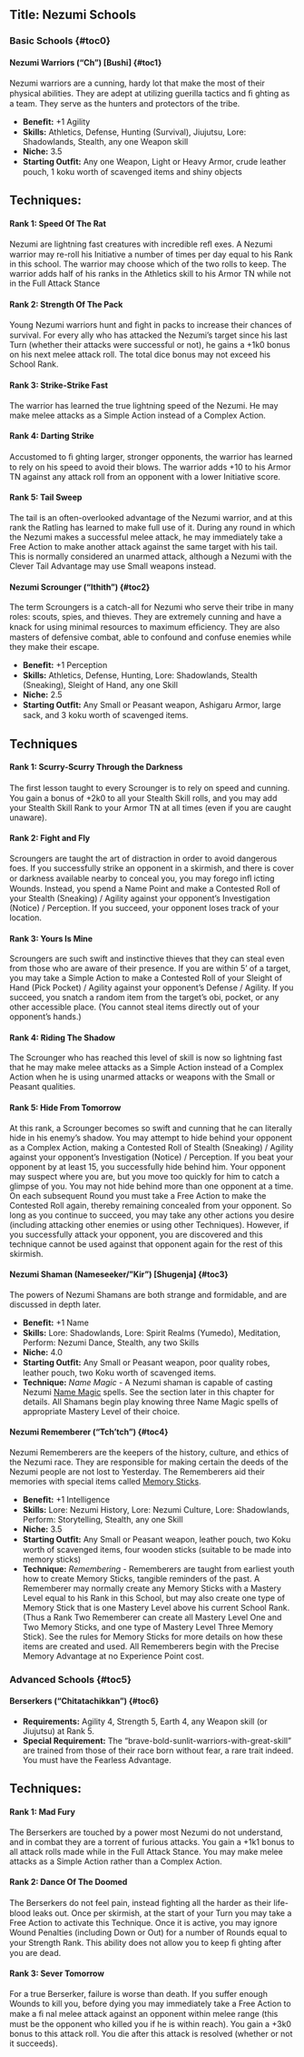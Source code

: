 Title: Nezumi Schools
---
### <span>Basic Schools</span> {#toc0}

#### <span>Nezumi Warriors (“Ch”) [Bushi]</span> {#toc1}

Nezumi warriors are a cunning, hardy lot that make the most of their physical abilities. They are adept at utilizing guerilla tactics and ﬁ ghting as a team. They serve as the hunters and protectors of the tribe.

- <strong>Beneﬁt:</strong> +1 Agility
- <strong>Skills:</strong> Athletics, Defense, Hunting (Survival), Jiujutsu, Lore: Shadowlands, Stealth, any one Weapon skill
- <strong>Niche:</strong> 3.5
- <strong>Starting Outﬁt:</strong> Any one Weapon, Light or Heavy Armor, crude leather pouch, 1 koku worth of scavenged items and shiny objects

## <strong>Techniques:</strong>
#### Rank 1: Speed Of The Rat

Nezumi are lightning fast creatures with incredible reﬂ exes. A Nezumi warrior may re-roll his Initiative a number of times per day equal to his Rank in this school. The warrior may choose which of the two rolls to keep. The warrior adds half of his ranks in the Athletics skill to his Armor TN while not in the Full Attack Stance
#### Rank 2: Strength Of The Pack

Young Nezumi warriors hunt and ﬁght in packs to increase their chances of survival. For every ally who has attacked the Nezumi’s target since his last Turn (whether their attacks were successful or not), he gains a +1k0 bonus on his next melee attack roll. The total dice bonus may not exceed his School Rank.
#### Rank 3: Strike-Strike Fast

The warrior has learned the true lightning speed of the Nezumi. He may make melee attacks as a Simple Action instead of a Complex Action.
#### Rank 4: Darting Strike

Accustomed to ﬁ ghting larger, stronger opponents, the warrior has learned to rely on his speed to avoid their blows. The warrior adds +10 to his Armor TN against any attack roll from an opponent with a lower Initiative score.
#### Rank 5: Tail Sweep

The tail is an often-overlooked advantage of the Nezumi warrior, and at this rank the Ratling has learned to make full use of it. During any round in which the Nezumi makes a successful melee attack, he may immediately take a Free Action to make another attack against the same target with his tail. This is normally considered an unarmed attack, although a Nezumi with the Clever Tail Advantage may use Small weapons instead.
#### <span>Nezumi Scrounger (“Ithith”)</span> {#toc2}

The term Scroungers is a catch-all for Nezumi who serve their tribe in many roles: scouts, spies, and thieves. They are extremely cunning and have a knack for using minimal resources to maximum efﬁciency. They are also masters of defensive combat, able to confound and confuse enemies while they make their escape.

- <strong>Beneﬁt:</strong> +1 Perception
- <strong>Skills:</strong> Athletics, Defense, Hunting, Lore: Shadowlands, Stealth (Sneaking), Sleight of Hand, any one Skill
- <strong>Niche:</strong> 2.5
- <strong>Starting Outﬁt:</strong> Any Small or Peasant weapon, Ashigaru Armor, large sack, and 3 koku worth of scavenged items.

## <strong>Techniques</strong>
#### Rank 1: Scurry-Scurry Through the Darkness

The ﬁrst lesson taught to every Scrounger is to rely on speed and cunning. You gain a bonus of +2k0 to all your Stealth Skill rolls, and you may add your Stealth Skill Rank to your Armor TN at all times (even if you are caught unaware).
#### Rank 2: Fight and Fly

Scroungers are taught the art of distraction in order to avoid dangerous foes. If you successfully strike an opponent in a skirmish, and there is cover or darkness available nearby to conceal you, you may forego inﬂ icting Wounds. Instead, you spend a Name Point and make a Contested Roll of your Stealth (Sneaking) / Agility against your opponent’s Investigation (Notice) / Perception. If you succeed, your opponent loses track of your location.
#### Rank 3: Yours Is Mine

Scroungers are such swift and instinctive thieves that they can steal even from those who are aware of their presence. If you are within 5’ of a target, you may take a Simple Action to make a Contested Roll of your Sleight of Hand (Pick Pocket) / Agility against your opponent’s Defense / Agility. If you succeed, you snatch a random item from the target’s obi, pocket, or any other accessible place. (You cannot steal items directly out of your opponent’s hands.)
#### Rank 4: Riding The Shadow

The Scrounger who has reached this level of skill is now so lightning fast that he may make melee attacks as a Simple Action instead of a Complex Action when he is using unarmed attacks or weapons with the Small or Peasant qualities.
#### Rank 5: Hide From Tomorrow

At this rank, a Scrounger becomes so swift and cunning that he can literally hide in his enemy’s shadow. You may attempt to hide behind your opponent as a Complex Action, making a Contested Roll of Stealth (Sneaking) / Agility against your opponent’s Investigation (Notice) / Perception. If you beat your opponent by at least 15, you successfully hide behind him. Your opponent may suspect where you are, but you move too quickly for him to catch a glimpse of you. You may not hide behind more than one opponent at a time. On each subsequent Round you must take a Free Action to make the Contested Roll again, thereby remaining concealed from your opponent. So long as you continue to succeed, you may take any other actions you desire (including attacking other enemies or using other Techniques). However, if you successfully attack your opponent, you are discovered and this technique cannot be used against that opponent again for the rest of this skirmish.
#### <span>Nezumi Shaman (Nameseeker/”Kir”) [Shugenja]</span> {#toc3}

The powers of Nezumi Shamans are both strange and formidable, and are discussed in depth later.

- <strong>Beneﬁt:</strong> +1 Name
- <strong>Skills:</strong> Lore: Shadowlands, Lore: Spirit Realms (Yumedo), Meditation, Perform: Nezumi Dance, Stealth, any two Skills
- <strong>Niche:</strong> 4.0
- <strong>Starting Outﬁt:</strong> Any Small or Peasant weapon, poor quality robes, leather pouch, two Koku worth of scavenged items.
- <strong>Technique:</strong> <em>Name Magic</em> - A Nezumi shaman is capable of casting Nezumi <a href="/name-magic">Name Magic</a> spells. See the section later in this chapter for details. All Shamans begin play knowing three Name Magic spells of appropriate Mastery Level of their choice.

#### <span>Nezumi Rememberer (“Tch’tch”)</span> {#toc4}

Nezumi Rememberers are the keepers of the history, culture, and ethics of the Nezumi race. They are responsible for making certain the deeds of the Nezumi people are not lost to Yesterday. The Rememberers aid their memories with special items called <a href="/memory-sticks">Memory Sticks</a>.

- <strong>Beneﬁt:</strong> +1 Intelligence
- <strong>Skills:</strong> Lore: Nezumi History, Lore: Nezumi Culture, Lore: Shadowlands, Perform: Storytelling, Stealth, any one Skill
- <strong>Niche:</strong> 3.5
- <strong>Starting Outﬁt:</strong> Any Small or Peasant weapon, leather pouch, two Koku worth of scavenged items, four wooden sticks (suitable to be made into memory sticks)
- <strong>Technique:</strong> <em>Remembering</em> - Rememberers are taught from earliest youth how to create Memory Sticks, tangible reminders of the past. A Rememberer may normally create any Memory Sticks with a Mastery Level equal to his Rank in this School, but may also create one type of Memory Stick that is one Mastery Level above his current School Rank. (Thus a Rank Two Rememberer can create all Mastery Level One and Two Memory Sticks, and one type of Mastery Level Three Memory Stick). See the rules for Memory Sticks for more details on how these items are created and used. All Rememberers begin with the Precise Memory Advantage at no Experience Point cost.

### <span>Advanced Schools</span> {#toc5}

#### <span>Berserkers (“Chitatachikkan”)</span> {#toc6}

- <strong>Requirements:</strong> Agility 4, Strength 5, Earth 4, any Weapon skill (or Jiujutsu) at Rank 5.
- <strong>Special Requirement:</strong> The “brave-bold-sunlit-warriors-with-great-skill” are trained from those of their race born without fear, a rare trait indeed. You must have the Fearless Advantage.

## <strong>Techniques:</strong>
#### Rank 1: Mad Fury

The Berserkers are touched by a power most Nezumi do not understand, and in combat they are a torrent of furious attacks. You gain a +1k1 bonus to all attack rolls made while in the Full Attack Stance. You may make melee attacks as a Simple Action rather than a Complex Action.
#### Rank 2: Dance Of The Doomed

The Berserkers do not feel pain, instead ﬁghting all the harder as their life-blood leaks out. Once per skirmish, at the start of your Turn you may take a Free Action to activate this Technique. Once it is active, you may ignore Wound Penalties (including Down or Out) for a number of Rounds equal to your Strength Rank. This ability does not allow you to keep ﬁ ghting after you are dead.
#### Rank 3: Sever Tomorrow

For a true Berserker, failure is worse than death. If you suffer enough Wounds to kill you, before dying you may immediately take a Free Action to make a ﬁ nal melee attack against an opponent within melee range (this must be the opponent who killed you if he is within reach). You gain a +3k0 bonus to this attack roll. You die after this attack is resolved (whether or not it succeeds).
